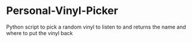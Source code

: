 # Personal-Vinyl-Picker
Python script to pick a random vinyl to listen to and returns the name and where to put the vinyl back
